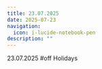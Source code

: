 ```yaml
---
title: 23.07.2025
date: 2025-07-23
navigation:
  icon: i-lucide-notebook-pen
description: ""
---
```



23.07.2025
#off Holidays

